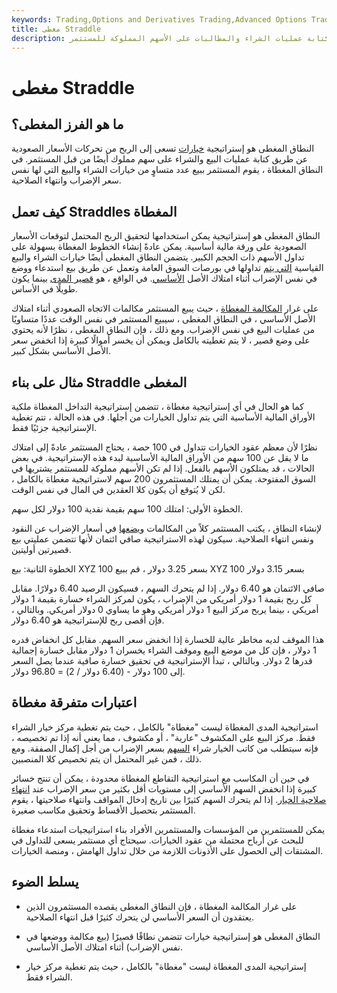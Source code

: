 ```yaml
---
keywords: Trading,Options and Derivatives Trading,Advanced Options Trading Concepts,Options and Derivatives,Advanced Concepts
title: مغطى Straddle
description: النطاق المغطى هو إستراتيجية خيارات تسعى إلى الربح من تحركات الأسعار الصعودية عن طريق كتابة عمليات الشراء والمطالبات على الأسهم المملوكة للمستثمر.
---
```


# مغطى Straddle
## ما هو الفرز المغطى؟

النطاق المغطى هو إستراتيجية [خيارات](/option) تسعى إلى الربح من تحركات الأسعار الصعودية عن طريق كتابة عمليات البيع والشراء على سهم مملوك أيضًا من قبل المستثمر. في النطاق المغطاة ، يقوم المستثمر ببيع عدد متساوٍ من خيارات الشراء والبيع التي لها نفس سعر الإضراب وانتهاء الصلاحية.

## كيف تعمل Straddles المغطاة

النطاق المغطى هو إستراتيجية يمكن استخدامها لتحقيق الربح المحتمل لتوقعات الأسعار الصعودية على ورقة مالية أساسية. يمكن عادةً إنشاء الخطوط المغطاة بسهولة على تداول الأسهم ذات الحجم الكبير. يتضمن النطاق المغطى أيضًا خيارات الشراء والبيع القياسية [التي يتم](/putoption) تداولها في بورصات السوق العامة وتعمل عن طريق بيع استدعاء ووضع في نفس الإضراب أثناء امتلاك الأصل [الأساسي](/call). في الواقع ، هو [قصير المدى](/shortstraddle) بينما يكون طويلًا في الأساس.

على غرار [المكالمة المغطاة](/coveredcall) ، حيث يبيع المستثمر مكالمات الاتجاه الصعودي أثناء امتلاك الأصل الأساسي ، في النطاق المغطى ، سيبيع المستثمر في نفس الوقت عددًا متساويًا من عمليات البيع في نفس الإضراب. ومع ذلك ، فإن النطاق المغطى ، نظرًا لأنه يحتوي على وضع قصير ، لا يتم تغطيته بالكامل ويمكن أن يخسر أموالًا كبيرة إذا انخفض سعر الأصل الأساسي بشكل كبير.

## مثال على بناء Straddle المغطى

كما هو الحال في أي إستراتيجية مغطاة ، تتضمن إستراتيجية التداخل المغطاة ملكية الأوراق المالية الأساسية التي يتم تداول الخيارات من أجلها. في هذه الحالة ، تتم تغطية الإستراتيجية جزئيًا فقط.

نظرًا لأن معظم عقود الخيارات تتداول في 100 حصة ، يحتاج المستثمر عادةً إلى امتلاك ما لا يقل عن 100 سهم من الأوراق المالية الأساسية لبدء هذه الإستراتيجية. في بعض الحالات ، قد يمتلكون الأسهم بالفعل. إذا لم تكن الأسهم مملوكة للمستثمر يشتريها في السوق المفتوحة. يمكن أن يمتلك المستثمرون 200 سهم لاستراتيجية مغطاة بالكامل ، لكن لا يُتوقع أن يكون كلا العقدين في المال في نفس الوقت.

الخطوة الأولى: امتلك 100 سهم بقيمة نقدية 100 دولار لكل سهم.

لإنشاء النطاق ، يكتب المستثمر كلاً من المكالمات [ويضعها](/put) في أسعار الإضراب عن النقود ونفس انتهاء الصلاحية. سيكون لهذه الاستراتيجية صافي ائتمان لأنها تتضمن عمليتي بيع قصيرتين أوليتين.

الخطوة الثانية: بيع XYZ 100 بسعر 3.25 دولار ، قم ببيع XYZ 100 بسعر 3.15 دولار

صافي الائتمان هو 6.40 دولار. إذا لم يتحرك السهم ، فسيكون الرصيد 6.40 دولارًا. مقابل كل ربح بقيمة 1 دولار أمريكي من الإضراب ، يكون لمركز الشراء خسارة بقيمة 1 دولار أمريكي ، بينما يربح مركز البيع 1 دولار أمريكي وهو ما يساوي 0 دولار أمريكي. وبالتالي ، فإن أقصى ربح للإستراتيجية هو 6.40 دولار.

هذا الموقف لديه مخاطر عالية للخسارة إذا انخفض سعر السهم. مقابل كل انخفاض قدره 1 دولار ، فإن كل من موضع البيع وموقف الشراء يخسران 1 دولار مقابل خسارة إجمالية قدرها 2 دولار. وبالتالي ، تبدأ الإستراتيجية في تحقيق خسارة صافية عندما يصل السعر إلى 100 دولار - (6.40 دولار / 2) = 96.80 دولار.

## اعتبارات متفرقة مغطاة

استراتيجية المدى المغطاة ليست "مغطاة" بالكامل ، حيث يتم تغطية مركز خيار الشراء فقط. مركز البيع على المكشوف "عارية" ، أو مكشوف ، مما يعني أنه إذا تم تخصيصه ، فإنه سيتطلب من كاتب الخيار شراء [السهم](/stock) بسعر الإضراب من أجل إكمال الصفقة. ومع ذلك ، فمن غير المحتمل أن يتم تخصيص كلا المنصبين.

في حين أن المكاسب مع استراتيجية التقاطع المغطاة محدودة ، يمكن أن تنتج خسائر كبيرة إذا انخفض السهم الأساسي إلى مستويات أقل بكثير من سعر الإضراب عند [انتهاء صلاحية الخيار](/expirationdate). إذا لم يتحرك السهم كثيرًا بين تاريخ إدخال المواقف وانتهاء صلاحيتها ، يقوم المستثمر بتحصيل الأقساط وتحقيق مكاسب صغيرة.

يمكن للمستثمرين من المؤسسات والمستثمرين الأفراد بناء استراتيجيات استدعاء مغطاة للبحث عن أرباح محتملة من عقود الخيارات. سيحتاج أي مستثمر يسعى للتداول في المشتقات إلى الحصول على الأذونات اللازمة من خلال تداول الهامش ، ومنصة الخيارات.

## يسلط الضوء

- على غرار المكالمة المغطاة ، فإن النطاق المغطى يقصده المستثمرون الذين يعتقدون أن السعر الأساسي لن يتحرك كثيرًا قبل انتهاء الصلاحية.

- النطاق المغطى هو إستراتيجية خيارات تتضمن نطاقًا قصيرًا (بيع مكالمة ووضعها في نفس الإضراب) أثناء امتلاك الأصل الأساسي.

- إستراتيجية المدى المغطاة ليست "مغطاة" بالكامل ، حيث يتم تغطية مركز خيار الشراء فقط.

